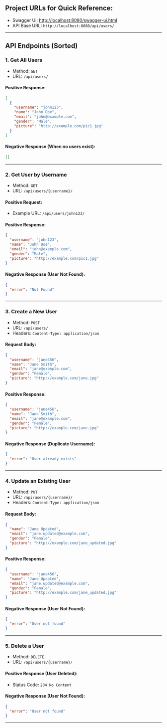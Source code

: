 ## Project URLs for Quick Reference:

- Swagger UI: [http://localhost:8080/swagger-ui.html](http://localhost:8080/swagger-ui.html)
- API Base URL: `http://localhost:8080/api/users/`

---

## API Endpoints (Sorted)

### 1. Get All Users
- Method: `GET`
- URL: `/api/users/`

#### Positive Response:
```json
[
  {
    "username": "john123",
    "name": "John Doe",
    "email": "john@example.com",
    "gender": "Male",
    "picture": "http://example.com/pic1.jpg"
  }
]
```

#### Negative Response (When no users exist):
```json
[]
```

---

### 2. Get User by Username
- Method: `GET`
- URL: `/api/users/{username}/`

#### Positive Request:
- Example URL: `/api/users/john123/`

#### Positive Response:
```json
{
  "username": "john123",
  "name": "John Doe",
  "email": "john@example.com",
  "gender": "Male",
  "picture": "http://example.com/pic1.jpg"
}
```

#### Negative Response (User Not Found):
```json
{
  "error": "Not Found"
}
```

---

### 3. Create a New User
- Method: `POST`
- URL: `/api/users/`
- Headers: `Content-Type: application/json`

#### Request Body:
```json
{
  "username": "jane456",
  "name": "Jane Smith",
  "email": "jane@example.com",
  "gender": "Female",
  "picture": "http://example.com/jane.jpg"
}
```

#### Positive Response:
```json
{
  "username": "jane456",
  "name": "Jane Smith",
  "email": "jane@example.com",
  "gender": "Female",
  "picture": "http://example.com/jane.jpg"
}
```

#### Negative Response (Duplicate Username):
```json
{
  "error": "User already exists"
}
```

---

### 4. Update an Existing User
- Method: `PUT`
- URL: `/api/users/{username}/`
- Headers: `Content-Type: application/json`

#### Request Body:
```json
{
  "name": "Jane Updated",
  "email": "jane.updated@example.com",
  "gender": "Female",
  "picture": "http://example.com/jane_updated.jpg"
}
```

#### Positive Response:
```json
{
  "username": "jane456",
  "name": "Jane Updated",
  "email": "jane.updated@example.com",
  "gender": "Female",
  "picture": "http://example.com/jane_updated.jpg"
}
```

#### Negative Response (User Not Found):
```json
{
  "error": "User not found"
}
```

---

### 5. Delete a User
- Method: `DELETE`
- URL: `/api/users/{username}/`

#### Positive Response (User Deleted):
- Status Code: `204 No Content`

#### Negative Response (User Not Found):
```json
{
  "error": "User not found"
}
```

---
